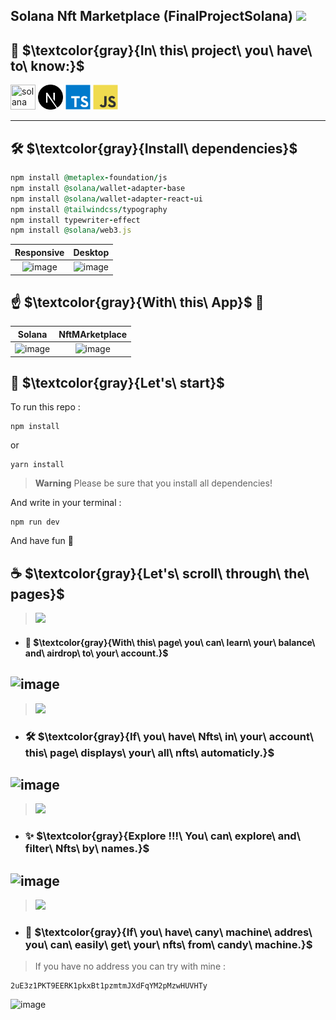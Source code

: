 ## Solana Nft Marketplace (FinalProjectSolana) [![](https://img.shields.io/badge/nftmarketsolana-blueviolet?style=for-the-badge)](https://nftmarketsolana.vercel.app/)


## :dart: $\textcolor{gray}{In\ this\ project\ you\ have\ to\ know:}$ 
<div>
      <img src="https://user-images.githubusercontent.com/109158340/207687793-d2fe408f-6bfc-4ce6-bfd0-ca7e8bcc17e7.png" title="solana" **alt="solana" width="40" height="40"/>
    <img src="https://raw.githubusercontent.com/devicons/devicon/1119b9f84c0290e0f0b38982099a2bd027a48bf1/icons/nextjs/nextjs-original.svg" title="Next" alt="Next" width="40" height="40"/>
     <img src="https://raw.githubusercontent.com/devicons/devicon/1119b9f84c0290e0f0b38982099a2bd027a48bf1/icons/typescript/typescript-original.svg" title="typescript" **alt="typescript" width="40" height="40"/> 
    <img src="https://github.com/devicons/devicon/blob/master/icons/javascript/javascript-original.svg" title="Git" **alt="Git" width="40" height="40"/> 
  
 </div>
 
 ---
 
 ##  🛠  $\textcolor{gray}{Install\ dependencies}$
 
 ```ruby
 npm install @metaplex-foundation/js
 npm install @solana/wallet-adapter-base
 npm install @solana/wallet-adapter-react-ui
 npm install @tailwindcss/typography
 npm install typewriter-effect
 npm install @solana/web3.js
 
 ```

Responsive                     |  Desktop
:-------------------------:|:-------------------------:
![image](https://user-images.githubusercontent.com/109158340/211107037-ed5e8c13-731d-4e08-8a66-62cc34ea7406.png)  |  ![image](https://user-images.githubusercontent.com/109158340/211107207-1049b8d5-74cd-465a-8c0d-136db1cf8a94.png)


 ##  ☝ $\textcolor{gray}{With\ this\ App}$ 🚀
 
Solana                     |  NftMArketplace
:-------------------------:|:-------------------------:
![image](https://user-images.githubusercontent.com/109158340/211107853-76da87a3-7d72-48b4-a359-1d33ddd6bc2d.png)  |  ![image](https://user-images.githubusercontent.com/109158340/211110422-6cd99080-3fd9-4b50-8811-2ce0c023eb47.png)

 ##  📝  $\textcolor{gray}{Let's\ start}$
 To run this repo :
 ```
 npm install
 ```
 or
  ```
 yarn install
 ```
 >__Warning__ Please be sure that you install all dependencies!
 
 And write in your terminal :
 
  ```
 npm run dev
 ```
 
 And have fun 🎉
 
 ## ☕  $\textcolor{gray}{Let's\ scroll\ through\ the\ pages}$
 
  > [![](https://img.shields.io/badge/CheckWallet-blueviolet?style=for-the-badge)](https://nftmarketsolana.vercel.app/checkwallet) 
  * ####  👀  $\textcolor{gray}{With\ this\ page\ you\ can\ learn\ your\ balance\ and\ airdrop\ to\ your\ account.}$
 ![image](https://user-images.githubusercontent.com/109158340/211146778-c8001894-13c7-4013-a10a-2e8d85b44bdc.png)
 ---
 > [![](https://img.shields.io/badge/DisplayNfts-blueviolet?style=for-the-badge)](https://nftmarketsolana.vercel.app/display)
  * ###  🛠  $\textcolor{gray}{If\ you\ have\ Nfts\ in\ your\ account\ this\ page\ displays\ your\ all\ nfts\ automaticly.}$
![image](https://user-images.githubusercontent.com/109158340/211146824-b87dd13c-de20-499d-9a6b-a90120f0510b.png)
---
> [![](https://img.shields.io/badge/Explore-blueviolet?style=for-the-badge)](https://nftmarketsolana.vercel.app/explore) 
  * ###  ✨  $\textcolor{gray}{Explore !!!\ You\ can\ explore\ and\ filter\ Nfts\ by\ names.}$
![image](https://user-images.githubusercontent.com/109158340/211146863-f555b220-f69e-431a-8368-06c7becd5c95.png)
---
> [![](https://img.shields.io/badge/CandyMachineNfts-blueviolet?style=for-the-badge)](https://nftmarketsolana.vercel.app/candymachine) 
  * ###  🍭  $\textcolor{gray}{If\ you\ have\ cany\ machine\ addres\ you\ can\ easily\ get\ your\ nfts\ from\ candy\ machine.}$ 
  > If you have no address you can try with mine :
   ```
   2uE3z1PKT9EERK1pkxBt1pzmtmJXdFqYM2pMzwHUVHTy
   ```
![image](https://user-images.githubusercontent.com/109158340/211147092-68ec1f79-c64f-4bd8-96b4-50e8ed55ed9c.png)

 
 







